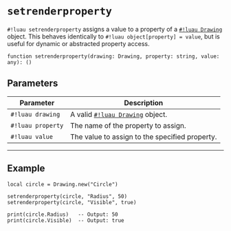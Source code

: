 # `setrenderproperty`

`#!luau setrenderproperty` assigns a value to a property of a [`#!luau Drawing`](./Drawing.md) object. This behaves identically to `#!luau object[property] = value`, but is useful for dynamic or abstracted property access.

```luau
function setrenderproperty(drawing: Drawing, property: string, value: any): ()
```

## Parameters

| Parameter        | Description                                                  |
|------------------|--------------------------------------------------------------|
| `#!luau drawing`   | A valid [`#!luau Drawing`](./Drawing.md) object.              |
| `#!luau property`  | The name of the property to assign.                          |
| `#!luau value`     | The value to assign to the specified property.               |

---

## Example

```luau title="Setting drawing properties" linenums="1"
local circle = Drawing.new("Circle")

setrenderproperty(circle, "Radius", 50)
setrenderproperty(circle, "Visible", true)

print(circle.Radius)   -- Output: 50
print(circle.Visible)  -- Output: true
```

